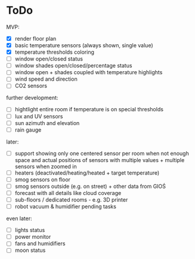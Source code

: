 # ToDo

MVP:

- [x] render floor plan
- [x] basic temperature sensors (always shown, single value)
- [x] temperature thresholds coloring
- [ ] window open/closed status 
- [ ] window shades open/closed/percentage status
- [ ] window open + shades coupled with temperature highlights
- [ ] wind speed and direction
- [ ] CO2 sensors

further development:

- [ ] hightlight entire room if temperature is on special thresholds
- [ ] lux and UV sensors
- [ ] sun azimuth and elevation
- [ ] rain gauge

later:

- [ ] support showing only one centered sensor per room when not enough space and actual positions of sensors with multiple values + multiple sensors when zoomed in
- [ ] heaters (deactivated/heating/heated + target temperature)
- [ ] smog sensors on floor
- [ ] smog sensors outside (e.g. on street) + other data from GIOŚ
- [ ] forecast with all details like cloud coverage
- [ ] sub-floors / dedicated rooms - e.g. 3D printer
- [ ] robot vacuum & humidifier pending tasks

even later:

- [ ] lights status
- [ ] power monitor
- [ ] fans and humidifiers
- [ ] moon status
